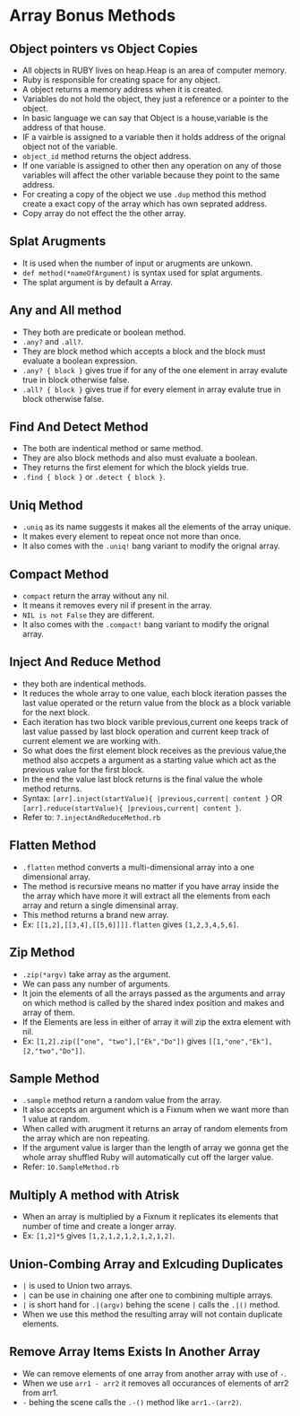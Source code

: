 # Array Bonus Methods

 ## Object pointers vs Object Copies
  - All objects in RUBY lives on heap.Heap is an area of computer memory.
  - Ruby is responsible for creating space for any object.
  - A object returns a memory address when it is created.
  - Variables do not hold the object, they just a reference or a pointer to the object.
  - In basic language we can say that Object is a house,variable is the address of that house.
  - IF a vairble is assigned to a variable then it holds address of the orignal object not of the variable.
  - `object_id` method returns the object address.
  - If one variable is assigned to other then any operation on any of those variables will affect the other variable because they point to the same address.
  - For creating a copy of the object we use `.dup` method this method create a exact copy of the array which has own seprated address.
  - Copy array do not effect the the other array.

 ## Splat Arugments
  - It is used when the number of input or arugments are unkown.
  - `def method(*nameOfArgument)` is syntax used for splat arguments.
  - The splat argument is by default a Array.

 ## Any and All method
  - They both are predicate or boolean method.
  - `.any?` and `.all?`.
  - They are block method which accepts a block and the block must evaluate a boolean expression.
  - `.any? { block }` gives true if for any of the one element in array evalute true in block otherwise false.
  - `.all? { block }` gives true if for every element in array evalute true in block otherwise false.
 
 ## Find And Detect Method  
  - The both are indentical method or same method.
  - They are also block methods and also must evaluate a boolean.
  - They returns the first element for which the block yields true.
  - `.find { block }` or `.detect { block }`.

 ## Uniq Method
  - `.uniq` as its name suggests it makes all the elements of the array unique.
  - It makes every element to repeat once not more than once.
  - It also comes with the `.uniq!` bang variant to modify the orignal array.
 
 ## Compact Method
  - `compact` return the array without any nil.
  - It means it removes every nil if present in the array.
  - `NIL is not False` they are different.
  - It also comes with the `.compact!` bang variant to modify the orignal array.

 ## Inject And Reduce Method
  - they both are indentical methods.
  - It reduces the whole array to one value, each block iteration passes the last value operated or the return value from the block as a block variable for the next block.
  - Each iteration has two block varible previous,current one keeps track of last value passed by last block operation and current keep track of current element we are working with.
  - So what does the first element block receives as the previous value,the method also accpets a argument as a starting value which act as the previous value for the first block.
  - In the end the value last block returns is the final value the whole method returns.
  - Syntax: `[arr].inject(startValue){ |previous,current| content }` OR `[arr].reduce(startValue){ |previous,current| content }`.
  - Refer to: `7.injectAndReduceMethod.rb`

 ## Flatten Method
  - `.flatten` method converts a multi-dimensional array into a one dimensional array.
  - The method is recursive means no matter if you have array inside the the array which have more it will extract all the elements from each array and return a single dimensinal array.
  - This method returns a brand new array.
  - Ex: `[[1,2],[[3,4],[[5,6]]]].flatten` gives `[1,2,3,4,5,6]`.

 ## Zip Method
  - `.zip(*argv)` take array as the argument.
  - We can pass any number of arguments.
  - It join the elements of all the arrays passed as the arguments and array on which method is called by the shared index position and makes and array of them.
  - If the Elements are less in either of array it will zip the extra element with nil.
  - Ex: `[1,2].zip(["one", "two"],["Ek","Do"])` gives `[[1,"one","Ek"],[2,"two","Do"]]`.

 ## Sample Method
  - `.sample` method return a random value from the array.
  - It also accepts an argument which is a Fixnum when we want more than 1 value at random.
  - When called with arugment it returns an array of random elements from the array which are non repeating.
  - If the argument value is larger than the length of array we gonna get the whole array shuffled Ruby will automatically cut off the larger value.
  - Refer: `10.SampleMethod.rb`

 ## Multiply A method with Atrisk
  - When an array is multiplied by a Fixnum it replicates its elements that number of time and create a longer array.
  - Ex: `[1,2]*5` gives `[1,2,1,2,1,2,1,2,1,2]`.

 ## Union-Combing Array and Exlcuding Duplicates
  - `|` is used to Union two arrays.
  - `|` can be use in chaining one after one to combining multiple arrays.
  - `|` is short hand for `.|(argv)` behing the scene `|` calls the `.|()` method.
  - When we use this method the resulting array will not contain duplicate elements.

 ## Remove Array Items Exists In Another Array
  - We can remove elements of one array from another array with use of `-`.
  - When we use `arr1 - arr2` it removes all occurances of elements of arr2 from arr1.
  - `-` behing the scene calls the `.-()` method like `arr1.-(arr2)`.